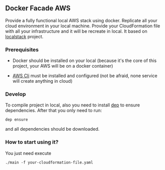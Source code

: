 ## Docker Facade AWS

Provide a fully functional local AWS stack using docker. Replicate all your cloud environment in your local machine. Provide your CloudFormation file with all your infrastructure and it will be recreate in local. It based on  [localstack](https://github.com/localstack/localstack "localstack") project.

### Prerequisites
* Docker should be installed on your local (because it's the core of this project, your AWS will be on a docker container)

*  [AWS Cli](https://aws.amazon.com/cli/?nc1=h_ls  "AWS Cli") must be installed and configured (not be afraid, none service will create anything in cloud)

### Develop

To compile project in local, also you need to install [dep](https://github.com/golang/dep  "dep") to ensure dependencies. 
After that you only need to run:
```
dep ensure
```

 and all dependencies should be downloaded. 


### How to start using it?
You just need execute
```
./main -f your-cloudformation-file.yaml
```
